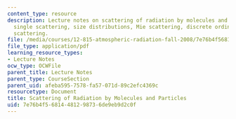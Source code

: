 ```yaml
---
content_type: resource
description: Lecture notes on scattering of radiation by molecules and particles,
  single scattering, size distributions, Mie scattering, discrete ordinates, and multiple
  scattering.
file: /media/courses/12-815-atmospheric-radiation-fall-2008/7e76b4f56814481298736de9eb9d2c0f_scattering.pdf
file_type: application/pdf
learning_resource_types:
- Lecture Notes
ocw_type: OCWFile
parent_title: Lecture Notes
parent_type: CourseSection
parent_uid: afeba595-7578-fa57-071d-89c2efc4369c
resourcetype: Document
title: Scattering of Radiation by Molecules and Particles
uid: 7e76b4f5-6814-4812-9873-6de9eb9d2c0f
---
```

